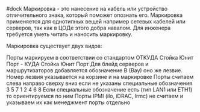 #dock
Маркировка - это нанесение на кабель или устройство отличительного знака, который поможет опознать его.
Маркировка применяется для однотипных вещей например сетевых кабелей или серверов, так как в ЦОДе этого добра навалом. Для инженера требуется уметь читать и наносить маркировку. 


Маркировка существует двух видов:

Порты маркируем в соответствии со стандартом ОТКУДА Стойка  Юнит Порт - КУДА Стойка Юнит Порт
Для блейд серверов и маршрутизаторов добавляется обозначение B (Bay) оно же лезвие. Номер лезвия указывается на корзине и на маркировке
Порты считаем слева направо сверху вниз если не указаны специальные обозначения
      3   5  7
1   2   4   6  8
Если специальные обозначение есть (тип LAN1 или ETH1) то ориентируемся по ним
Порты IPMI (ilo, iDRAC, Irmc) не считаем и указываем их как менеджмент порты отдельно